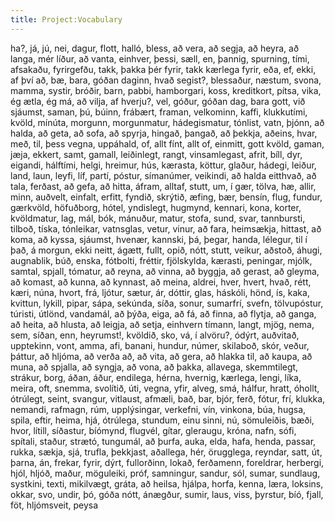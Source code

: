 ```yaml
---
title: Project:Vocabulary
---
```


ha?,
já,
jú,
nei,
dagur,
flott,
halló,
bless,
að vera,
að segja,
að heyra,
að langa,
mér líður,
að vanta,
einhver,
þessi,
sæll,
en,
þannig,
spurning,
tími,
afsakaðu,
fyrirgefðu,
takk,
þakka þér fyrir,
takk kærlega fyrir,
eða,
ef,
ekki,
af því að,
bæ,
bara,
góðan daginn,
hvað segist?,
blessaður,
næstum,
svona,
mamma,
systir,
bróðir,
barn,
pabbi,
hamborgari,
koss,
kreditkort,
pítsa,
vika,
ég ætla,
ég má,
að vilja,
af hverju?,
vel,
góður,
góðan dag,
bara gott,
við sjáumst,
saman,
þú,
búinn,
frábært,
framan,
velkominn,
kaffi,
klukkutími,
kvöld,
mínúta,
morgunn,
morgunmatur,
hádegismatur,
tónlist,
vatn,
þjónn,
að halda,
að geta,
að sofa,
að spyrja,
hingað,
þangað,
að þekkja,
aðeins,
hvar,
með,
til,
þess vegna,
uppáhald,
of,
allt fínt,
allt of,
einmitt,
gott kvöld,
gaman,
jæja,
ekkert,
samt,
gamall,
leiðinlegt,
rangt,
vinsamlegast,
afrit,
bíll,
dyr,
eigandi,
hálftími,
helgi,
hreimur,
hús,
kærasta,
köttur,
glaður,
hádegi,
leiður,
land,
laun,
leyfi,
líf,
partí,
póstur,
símanúmer,
veikindi,
að halda eitthvað,
að tala,
ferðast,
að gefa,
að hitta,
áfram,
alltaf,
stutt,
um,
í gær,
tölva,
hæ,
allir,
minn,
auðvelt,
einfalt,
erfitt,
fyndið,
skrýtið,
æfing,
bær,
bensín,
flug,
fundur,
gærkvöld,
höfuðborg,
hótel,
yndislegt,
hugmynd,
kennari,
kona,
korter,
kvöldmatur,
lag,
mál,
bók,
mánuður,
matur,
stofa,
sund,
svar,
tannbursti,
tilboð,
tíska,
tónleikar,
vatnsglas,
vetur,
vinur,
að fara,
heimsækja,
hittast,
að koma,
að kyssa,
sjáumst,
hvenær,
kannski,
þá,
þegar,
handa,
lélegur,
til í það,
á morgun,
ekki neitt,
ágætt,
fullt,
opið,
nótt,
stutt,
veikur,
aðstoð,
áhugi,
augnablik,
búð,
enska,
fótbolti,
fréttir,
fjölskylda,
kærasti,
peningar,
mjólk,
samtal,
spjall,
tómatur,
að reyna,
að vinna,
að byggja,
að gerast,
að gleyma,
að komast,
að kunna,
að kynnast,
að meina,
aldrei,
hver,
hvert,
hvað,
rétt,
kæri,
núna,
hvort,
frá,
ljótur,
sætur,
ár,
dóttir,
glas,
háskóli,
hönd,
ís,
kaka,
kvittun,
lykill,
pipar,
sápa,
sekúnda,
síða,
sonur,
sumarfrí,
svefn,
tölvupóstur,
túristi,
útlönd,
vandamál,
að þýða,
eiga,
að fá,
að finna,
að flytja,
að ganga,
að heita,
að hlusta,
að leigja,
að setja,
einhvern tímann,
langt,
mjög,
nema,
sem,
síðan,
enn,
heyrumst!,
kvöldið,
sko,
vá,
í alvöru?,
ódýrt,
auðvitað,
upptekinn,
vont,
amma,
afi,
banani,
hundur,
númer,
skilaboð,
skór,
veður,
þáttur,
að hljóma,
að verða að,
að vita,
að gera,
að hlakka til,
að kaupa,
að muna,
að spjalla,
að syngja,
að vona,
að þakka,
allavega,
skemmtilegt,
strákur,
borg,
áðan,
áður,
endilega,
hérna,
hvernig,
kærlega,
lengi,
líka,
meira,
oft,
snemma,
svolítið,
úti,
vegna,
yfir,
alveg,
smá,
hálfur,
hratt,
óhollt,
ótrúlegt,
seint,
svangur,
vitlaust,
afmæli,
bað,
bar,
bjór,
ferð,
fótur,
frí,
klukka,
nemandi,
rafmagn,
rúm,
upplýsingar,
verkefni,
vín,
vinkona,
búa,
hugsa,
spila,
eftir,
heima,
hjá,
ótrúlega,
stundum,
einu sinni,
nú,
sömuleiðis,
bæði,
hvor,
lítill,
síðastur,
bíómynd,
flugvél,
gítar,
gleraugu,
króna,
nafn,
sófi,
spítali,
staður,
strætó,
tungumál,
að þurfa,
auka,
elda,
hafa,
henda,
passar,
rukka,
sækja,
sjá,
trufla,
þekkjast,
aðallega,
hér,
örugglega,
reyndar,
satt,
út,
þarna,
án,
frekar,
fyrir,
dýrt,
fullorðinn,
lokað,
ferðamenn,
foreldrar,
herbergi,
hjól,
hljóð,
maður,
möguleiki,
próf,
samningur,
sandur,
sól,
sumar,
sundlaug,
systkini,
texti,
mikilvægt,
gráta,
að heilsa,
hjálpa,
horfa,
kenna,
læra,
loksins,
okkar,
svo,
undir,
þó,
góða nótt,
ánægður,
sumir,
laus,
viss,
þyrstur,
bíó,
fjall,
föt,
hljómsveit,
peysa

